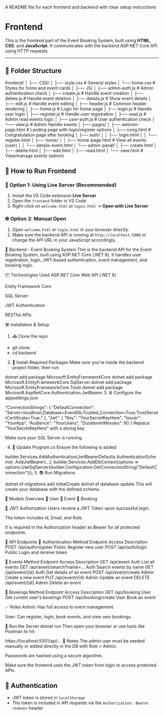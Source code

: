 A README file for each frontend and backend with clear setup instructions
# Frontend 

This is the frontend part of the Event Booking System, built using **HTML**, **CSS**, and **JavaScript**. It communicates with the backend ASP.NET Core API using HTTP requests.

---

## 📁 Folder Structure

frontend/
│
├── CSS/
│   ├── style.css            # General styles
│   └── home.css             # Styles for home and event cards
│
├── JS/
│   ├── admin-auth.js        # Admin authentication check
│   ├── create.js            # Handle event creation
│   ├── delete.js            # Handle event deletion
│   ├── details.js           # Show event details
│   ├── edit.js              # Handle event editing
│   ├── header.js            # Common header rendering
│   ├── home.js              # Logic for home page
│   ├── login.js             # Handle user login
│   ├── register.js          # Handle user registration
│   ├── read.js              # Admin read events logic
│   ├── user-auth.js         # User authentication check
│   └── view.js              # Admin Handle events 
│
├── pages/
│   ├── welcom-page.html     # Landing page with login/register options
│   ├── cong.html            # Congratulation page after booking
│   ├── auth/
│   │   ├── login.html
│   │   └── register.html
│   ├── home/
│   │   ├── home-page.html  # View all events (user) 
│   │   └── details-event.html
│   └── admin-panal/
│       ├── create.html
│       ├── delete.html
│       ├── edit.html
│       ├── read.html
│       └── view.html      # View/manage events (admin)  
## 🚀 How to Run Frontend

### 🧱 Option 1: Using Live Server (Recommended)
1. Install the VS Code extension **Live Server**
2. Open the `frontend` folder in VS Code
3. Right-click on `welcome.html` or `login.html` → **Open with Live Server**

### 🌐 Option 2: Manual Open
1. Open `welcome.html` or `login.html` in your browser directly.
2. Make sure the backend API is running at `http://localhost:5000` or change the API URL in your JavaScript accordingly.

🧠 Backend - Event Booking System
This is the backend API for the Event Booking System, built using ASP.NET Core (.NET 8). It handles user registration, login, JWT-based authentication, event management, and booking logic.

📦 Technologies Used
ASP.NET Core Web API (.NET 8)

Entity Framework Core

SQL Server

JWT Authentication

RESTful APIs

🛠️ Installation & Setup
1. 📥 Clone the repo
- git clone <repo-url>
- cd backend
2. 🧱 Install Required Packages
Make sure you're inside the backend project folder, then run:

dotnet add package Microsoft.EntityFrameworkCore
dotnet add package Microsoft.EntityFrameworkCore.SqlServer
dotnet add package Microsoft.EntityFrameworkCore.Tools
dotnet add package Microsoft.AspNetCore.Authentication.JwtBearer
3. ⚙️ Configure the appsettings.json

"ConnectionStrings": {
  "DefaultConnection": "Server=localhost;Database=EventDb;Trusted_Connection=True;TrustServerCertificate=True;"
},
"Jwt": {
  "Key": "YourSecretKeyHere",
  "Issuer": "YourApp",
  "Audience": "YourUsers",
  "DurationInMinutes": 60
}
Replace "YourSecretKeyHere" with a strong key.

Make sure your SQL Server is running.

4. 🔧 Update Program.cs
Ensure the following is added:


builder.Services.AddAuthentication(JwtBearerDefaults.AuthenticationScheme)
    .AddJwtBearer(...);
builder.Services.AddDbContext<AppDbContext>(options =>
    options.UseSqlServer(builder.Configuration.GetConnectionString("DefaultConnection")));
5. 📚 Run Migrations

dotnet ef migrations add InitialCreate
dotnet ef database update
This will create your database with the defined schema.

📁 Models Overview
🧑‍ User
📅 Event
📖 Booking

🔐 JWT Authorization
Users receive a JWT Token upon successful login.

The token includes Id, Email, and Role.

It is required in the Authorization header as Bearer <token> for all protected endpoints.

🔗 API Endpoints
🔑 Authentication
Method	Endpoint	Access	Description
POST	/api/auth/register	Public	Register new user
POST	/api/auth/login	Public	Login and receive token

📅 Events
Method	Endpoint	Access	Description
GET	/api/event	Auth	List all events
GET	/api/event/search?name=...	Auth	Search events by name
GET	/api/event/{id}	Auth	Get details of an event
POST /api/event/create	Admin	Create a new event
PUT	/api/event/{id}	Admin	Update an event
DELETE	/api/event/{id}	Admin	Delete an event

📖 Bookings
Method	Endpoint	Access	Description
GET	/api/booking	User	Get current user's bookings
POST	/api/booking/create	User	Book an event

✅ Roles
Admin: Has full access to event management.

User: Can register, login, book events, and view own bookings.

🚀 Run the Server
dotnet run
Then open your browser or use tools like Postman to hit:

https://localhost:5001/api/...
📌 Notes
The admin user must be seeded manually or added directly in the DB with Role = Admin.

Passwords are hashed using a secure algorithm.

Make sure the frontend uses the JWT token from login to access protected APIs.

## 🔑 Authentication

- JWT token is stored in `localStorage`
- The token is included in API requests via the `Authorization: Bearer <token>` header


